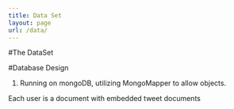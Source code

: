 ```yaml
---
title: Data Set
layout: page
url: /data/
---
```


#The DataSet


#Database Design

1. Running on mongoDB, utilizing MongoMapper to allow objects.

Each user is a document with embedded tweet documents
